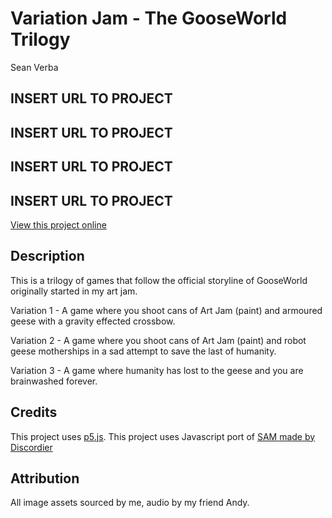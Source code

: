 # Variation Jam - The GooseWorld Trilogy

Sean Verba

## INSERT URL TO PROJECT
## INSERT URL TO PROJECT
## INSERT URL TO PROJECT
## INSERT URL TO PROJECT
[View this project online](URL_FOR_THE_RUNNING_PROJECT)

## Description

This is a trilogy of games that follow the official storyline of GooseWorld originally started in my art jam.

Variation 1 - A game where you shoot cans of Art Jam (paint) and armoured geese with a gravity effected crossbow.

Variation 2 - A game where you shoot cans of Art Jam (paint) and robot geese motherships in a sad attempt to save the last of humanity.

Variation 3 - A game where humanity has lost to the geese and you are brainwashed forever.

## Credits

This project uses [p5.js](https://p5js.org).
This project uses Javascript port of [SAM made by Discordier](https://github.com/discordier/sam)

## Attribution

All image assets sourced by me, audio by my friend Andy.
